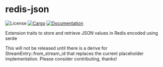 # redis-json

![License](https://img.shields.io/badge/license-MIT-green.svg)
[![Cargo](https://img.shields.io/crates/v/redis-json.svg)](https://crates.io/crates/redis-json)
[![Documentation](https://docs.rs/redis-json/badge.svg)](https://docs.rs/redis-json)

Extension traits to store and retrieve JSON values in Redis encoded using serde

This will not be released until there is a derive for StreamEntry::from_stream_id that replaces the current placeholder implementation. Please consider contributing, thanks!